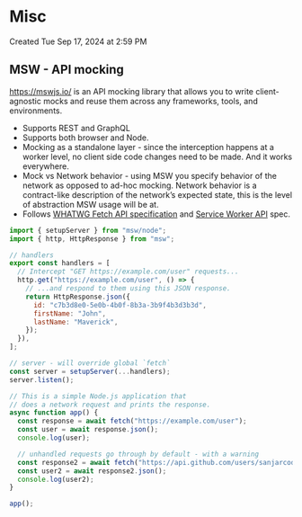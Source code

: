 # Misc
Created Tue Sep 17, 2024 at 2:59 PM

## MSW - API mocking
https://mswjs.io/ is an API mocking library that allows you to write client-agnostic mocks and reuse them across any frameworks, tools, and environments.

- Supports REST and GraphQL
- Supports both browser and Node.
- Mocking as a standalone layer - since the interception happens at a worker level, no client side code changes need to be made. And it works everywhere.
- Mock vs Network behavior - using MSW you specify behavior of the network as opposed to ad-hoc mocking. Network behavior is a contract-like description of the network’s expected state, this is the level of abstraction MSW usage will be at.
- Follows [WHATWG Fetch API specification](https://fetch.spec.whatwg.org/) and [Service Worker API](https://developer.mozilla.org/en-US/docs/Web/API/Service_Worker_API/Using_Service_Workers) spec.

```js
import { setupServer } from "msw/node";
import { http, HttpResponse } from "msw";

// handlers
export const handlers = [
  // Intercept "GET https://example.com/user" requests...
  http.get("https://example.com/user", () => {
    // ...and respond to them using this JSON response.
    return HttpResponse.json({
      id: "c7b3d8e0-5e0b-4b0f-8b3a-3b9f4b3d3b3d",
      firstName: "John",
      lastName: "Maverick",
    });
  }),
];

// server - will override global `fetch`
const server = setupServer(...handlers);
server.listen();

// This is a simple Node.js application that
// does a network request and prints the response.
async function app() {
  const response = await fetch("https://example.com/user");
  const user = await response.json();
  console.log(user);

  // unhandled requests go through by default - with a warning
  const response2 = await fetch("https://api.github.com/users/sanjarcode");
  const user2 = await response2.json();
  console.log(user2);
}

app();
```


